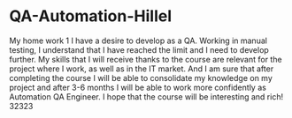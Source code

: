 # QA-Automation-Hillel
My home work 1
I have a desire to develop as a QA.
Working in manual testing, I understand that I have reached the limit and I need to develop further.
My skills that I will receive thanks to the course are relevant for the project where I work, as well as in the IT market.
And I am sure that after completing the course I will be able to consolidate my knowledge on my project and after 3-6 months I will be able to work more confidently as Automation QA Engineer.
I hope that the course will be interesting and rich!
32323